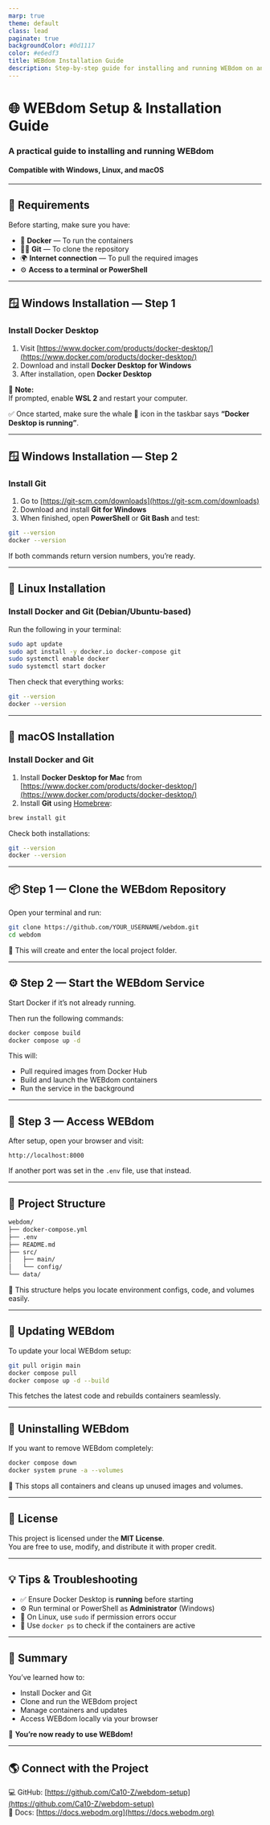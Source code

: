 ```yaml
---
marp: true
theme: default
class: lead
paginate: true
backgroundColor: #0d1117
color: #e6edf3
title: WEBdom Installation Guide
description: Step-by-step guide for installing and running WEBdom on any system.
---
```


# 🌐 WEBdom Setup & Installation Guide
### A practical guide to installing and running WEBdom  
#### Compatible with Windows, Linux, and macOS

---

## 🧰 Requirements
Before starting, make sure you have:

- 🐳 **Docker** — To run the containers  
- 🧑‍💻 **Git** — To clone the repository  
- 🌍 **Internet connection** — To pull the required images  
- ⚙️ **Access to a terminal or PowerShell**

---

## 🪟 Windows Installation — Step 1
### Install Docker Desktop
1. Visit [https://www.docker.com/products/docker-desktop/](https://www.docker.com/products/docker-desktop/)  
2. Download and install **Docker Desktop for Windows**  
3. After installation, open **Docker Desktop**

🧠 **Note:**  
If prompted, enable **WSL 2** and restart your computer.

✅ Once started, make sure the whale 🐳 icon in the taskbar says **“Docker Desktop is running”**.

---

## 🪟 Windows Installation — Step 2
### Install Git
1. Go to [https://git-scm.com/downloads](https://git-scm.com/downloads)  
2. Download and install **Git for Windows**  
3. When finished, open **PowerShell** or **Git Bash** and test:

```bash
git --version
docker --version
```

If both commands return version numbers, you’re ready.

---

## 🐧 Linux Installation
### Install Docker and Git (Debian/Ubuntu-based)
Run the following in your terminal:

```bash
sudo apt update
sudo apt install -y docker.io docker-compose git
sudo systemctl enable docker
sudo systemctl start docker
```

Then check that everything works:

```bash
git --version
docker --version
```

---

## 🍎 macOS Installation
### Install Docker and Git
1. Install **Docker Desktop for Mac** from  
   [https://www.docker.com/products/docker-desktop/](https://www.docker.com/products/docker-desktop/)  
2. Install **Git** using [Homebrew](https://brew.sh/):

```bash
brew install git
```

Check both installations:

```bash
git --version
docker --version
```

---

## 📦 Step 1 — Clone the WEBdom Repository
Open your terminal and run:

```bash
git clone https://github.com/YOUR_USERNAME/webdom.git
cd webdom
```

🧭 This will create and enter the local project folder.

---

## ⚙️ Step 2 — Start the WEBdom Service
Start Docker if it’s not already running.

Then run the following commands:

```bash
docker compose build
docker compose up -d
```

This will:
- Pull required images from Docker Hub  
- Build and launch the WEBdom containers  
- Run the service in the background  

---

## 🧪 Step 3 — Access WEBdom
After setup, open your browser and visit:

```
http://localhost:8000
```

If another port was set in the `.env` file, use that instead.

---

## 📁 Project Structure
```bash
webdom/
├── docker-compose.yml
├── .env
├── README.md
├── src/
│   ├── main/
│   └── config/
└── data/
```

🧱 This structure helps you locate environment configs, code, and volumes easily.

---

## 🚀 Updating WEBdom
To update your local WEBdom setup:

```bash
git pull origin main
docker compose pull
docker compose up -d --build
```

This fetches the latest code and rebuilds containers seamlessly.

---

## 🧹 Uninstalling WEBdom
If you want to remove WEBdom completely:

```bash
docker compose down
docker system prune -a --volumes
```

🧽 This stops all containers and cleans up unused images and volumes.

---

## 🧾 License
This project is licensed under the **MIT License**.  
You are free to use, modify, and distribute it with proper credit.

---

## 💡 Tips & Troubleshooting
- ✅ Ensure Docker Desktop is **running** before starting  
- ⚙️ Run terminal or PowerShell as **Administrator** (Windows)  
- 🧰 On Linux, use `sudo` if permission errors occur  
- 🧠 Use `docker ps` to check if the containers are active

---

## 🧠 Summary
You’ve learned how to:
- Install Docker and Git  
- Clone and run the WEBdom project  
- Manage containers and updates  
- Access WEBdom locally via your browser  

🎉 **You’re now ready to use WEBdom!**

---

## 🌎 Connect with the Project
💻 GitHub: [https://github.com/Ca10-Z/webdom-setup](https://github.com/Ca10-Z/webdom-setup)    
📜 Docs: [https://docs.webodm.org](https://docs.webodm.org)
